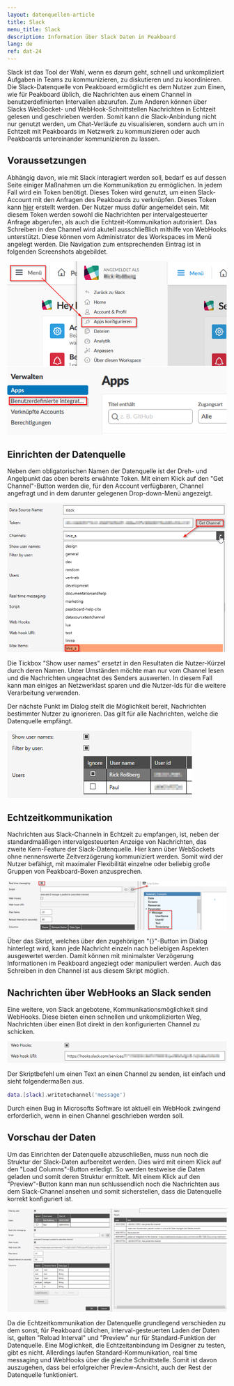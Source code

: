 ```yaml
---
layout: datenquellen-article
title: Slack
menu_title: Slack
description: Information über Slack Daten in Peakboard
lang: de
ref: dat-24
---
```

Slack ist das Tool der Wahl, wenn es darum geht, schnell und unkompliziert Aufgaben in Teams zu kommunizieren, zu diskutieren und zu koordinieren. Die Slack-Datenquelle von Peakboard ermöglicht es dem Nutzer zum Einen, wie für Peakboard üblich, die Nachrichten aus einem Channel in benutzerdefinierten Intervallen abzurufen. Zum Anderen können über Slacks WebSocket- und WebHook-Schnittstellen Nachrichten in Echtzeit gelesen und geschrieben werden. Somit kann die Slack-Anbindung nicht nur genutzt werden, um Chat-Verläufe zu visualisieren, sondern auch um in Echtzeit mit Peakboards im Netzwerk zu kommunizieren oder auch Peakboards untereinander kommunizieren zu lassen.

## Voraussetzungen

Abhängig davon, wie mit Slack interagiert werden soll, bedarf es auf dessen Seite einiger Maßnahmen um die Kommunikation zu ermöglichen.
In jedem Fall wird ein Token benötigt. Dieses Token wird genutzt, um einen Slack-Account mit den Anfragen des Peakboards zu verknüpfen. Dieses Token kann [hier](https://api.slack.com/custom-integrations/legacy-tokens) erstellt werden. Der Nutzer muss dafür angemeldet sein.
Mit diesem Token werden sowohl die Nachrichten per intervalgesteuerter Anfrage abgerufen, als auch die Echtzeit-Kommunikation autorisiert.
Das Schreiben in den Channel wird akutell ausschließlich mithilfe von WebHooks unterstützt. Diese können vom Administrator des Workspaces im Menü angelegt werden. Die Navigation zum entsprechenden Eintrag ist in folgenden Screenshots abgebildet.

![image_1](/assets/images/Data_Sources/Slack/Datenquelle_Slack_00_WebHook.png)
![image_1](/assets/images/Data_Sources/Slack/Datenquelle_Slack_01_WebHook2.png)

## Einrichten der Datenquelle

Neben dem obligatorischen Namen der Datenquelle ist der Dreh- und Angelpunkt das oben bereits erwähnte Token. Mit einem Klick auf den "Get Channel"-Button werden die, für den Account verfügbaren, Channel angefragt und in dem darunter gelegenen Drop-down-Menü angezeigt.

![image_1](/assets/images/Data_Sources/Slack/Datenquelle_Slack_02_GetChannel.png)

Die Tickbox "Show user names" ersetzt in den Resultaten die Nutzer-Kürzel durch deren Namen. Unter Umständen möchte man nur vom Channel lesen und die Nachrichten ungeachtet des Senders auswerten. In diesem Fall kann man einiges an Netzwerklast sparen und die Nutzer-Ids für die weitere Verarbeitung verwenden.

Der nächste Punkt im Dialog stellt die Möglichkeit bereit, Nachrichten bestimmter Nutzer zu ignorieren. Das gilt für alle Nachrichten, welche die Datenquelle empfängt.

![image_1](/assets/images/Data_Sources/Slack/Datenquelle_Slack_03_UserList.png)

## Echtzeitkommunikation

Nachrichten aus Slack-Channeln in Echtzeit zu empfangen, ist, neben der standardmaäßigen intervalgesteuerten Anzeige von Nachrichten, das zweite Kern-Feature der Slack-Datenquelle. Hier kann über WebSockets ohne nennenswerte Zeitverzögerung kommuniziert werden. Somit wird der Nutzer befähigt, mit maximaler Flexibilität einzelne oder beliebig große Gruppen von Peakboard-Boxen anzusprechen.

![image_1](/assets/images/Data_Sources/Slack/Datenquelle_Slack_04_RTM.png)

Über das Skript, welches über den zugehörigen "{}"-Button im Dialog hinterlegt wird, kann jede Nachricht einzeln nach beliebigen Aspekten ausgewertet werden. Damit können mit minimalster Verzögerung Informationen im Peakboard angeziegt oder manipuliert werden. Auch das Schreiben in den Channel ist aus diesem Skript möglich.

## Nachrichten über WebHooks an Slack senden

Eine weitere, von Slack angebotene, Kommunikationsmöglichkeit sind WebHooks. Diese bieten einen schnellen und unkomplizierten Weg, Nachrichten über einen Bot direkt in den konfigurierten Channel zu schicken.

![image_1](/assets/images/Data_Sources/Slack/Datenquelle_Slack_05_WebHookSection.png)

Der Skriptbefehl um einen Text an einen Channel zu senden, ist einfach und sieht folgendermaßen aus.
```lua
data.[slack].writetochannel('message')
```
Durch einen Bug in Microsofts Software ist aktuell ein WebHook zwingend erforderlich, wenn in einen Channel geschrieben werden soll.

## Vorschau der Daten

Um das Einrichten der Datenquelle abzuschließen, muss nun noch die Struktur der Slack-Daten aufbereitet werden. Dies wird mit einem Klick auf den "Load Columns"-Button erledigt. So werden testweise die Daten geladen und somit deren Struktur ermittelt.
Mit einem Klick auf den "Preview"-Button kann man nun schlussendlich noch die Nachrichten aus dem Slack-Channel ansehen und somit sicherstellen, dass die Datenquelle korrekt konfiguriert ist.

![image_1](/assets/images/Data_Sources/Slack/Datenquelle_Slack_06_Preview.png)

Da die Echtzeitkommunikation der Datenquelle grundlegend verschieden zu dem sonst, für Peakboard üblichen, interval-gesteuerten Laden der Daten ist, gelten "Reload Interval" und "Preview" nur für Standard-Funktion der Datenquelle. Eine Möglichkeit, die Echtzeitanbindung im Designer zu testen, gibt es nicht. Allerdings laufen Standard-Kommunikation, real time messaging und WebHooks über die gleiche Schnittstelle. Somit ist davon auszugehen, dass bei erfolgreicher Preview-Ansicht, auch der Rest der Datenquelle funktioniert.
